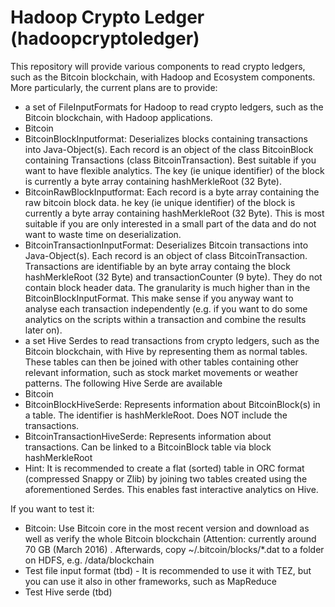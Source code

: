 # Hadoop Crypto Ledger (hadoopcryptoledger)
This repository will provide various components to read crypto ledgers, such as the Bitcoin blockchain, with Hadoop and Ecosystem components. More particularly, the current plans are to provide:
* a set of FileInputFormats for Hadoop to read crypto ledgers, such as the Bitcoin blockchain, with Hadoop applications.
 * Bitcoin
  * BitcoinBlockInputformat: Deserializes blocks containing transactions into Java-Object(s). Each record is an object of the class BitcoinBlock containing Transactions (class BitcoinTransaction). Best suitable if you want to have flexible analytics. The key (ie unique identifier) of the block is currently a byte array containing hashMerkleRoot (32 Byte).
  * BitcoinRawBlockInputformat: Each record is a byte array containing the raw bitcoin block data. he key (ie unique identifier) of the block is currently a byte array containing hashMerkleRoot (32 Byte). This is most suitable if you are only interested in a small part of the data and do not want to waste time on deserialization.
  * BitcoinTransactionInputFormat: Deserializes Bitcoin transactions into Java-Object(s). Each record is an object of class BitcoinTransaction. Transactions are identifiable by an byte array containg the block hashMerkleRoot (32 Byte) and transactionCounter (9 byte). They do not contain block header data. The granularity is much higher than in the BitcoinBlockInputFormat. This make sense if you anyway want to analyse each transaction independently (e.g. if you want to do some analytics on the scripts within a transaction and combine the results later on). 
* a set Hive Serdes to read transactions from crypto ledgers, such as the Bitcoin blockchain, with Hive by representing them as normal tables. These tables can then be joined with other tables containing other relevant information, such as stock market movements or weather patterns. The following Hive Serde are available
 * Bitcoin
  * BitcoinBlockHiveSerde: Represents information about BitcoinBlock(s) in a table. The identifier is hashMerkleRoot. Does NOT include the transactions.
  * BitcoinTransactionHiveSerde: Represents information about transactions. Can be linked to a BitcoinBlock table via block hashMerkleRoot
  * Hint: It is recommended to create a flat (sorted) table in ORC format (compressed Snappy or Zlib) by joining two tables created using the aforementioned Serdes. This enables fast interactive analytics on Hive.

If you want to test it:
* Bitcoin: Use Bitcoin core in the most recent version and download as well as verify the whole Bitcoin blockchain (Attention: currently around 70 GB (March 2016) . Afterwards, copy ~/.bitcoin/blocks/*.dat to a folder on HDFS, e.g. /data/blockchain
 * Test file input format (tbd) - It is recommended to use it with TEZ, but you can use it also in other frameworks, such as MapReduce
 * Test Hive serde (tbd)
